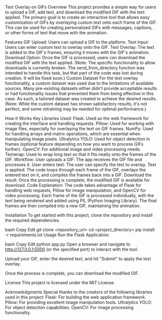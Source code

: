 Text Overlay on GIFs
Overview
This project provides a simple way for users to upload a GIF, add text, and download the modified GIF with the text applied. The primary goal is to create an interactive tool that allows easy customization of GIFs by overlaying custom text onto each frame of the GIF. This can be used for creating personalized GIFs with messages, captions, or other forms of text that move with the animation.

Features
GIF Upload: Users can upload a GIF to the platform.
Text Input: Users can enter custom text to overlay onto the GIF.
Text Overlay: The text is added to the GIF's frames, ensuring it moves with the GIF's animation.
Download Option: Once the GIF is processed, users can download the modified GIF with the text applied. (Note: The specific functionality to allow downloads is currently broken. The send_from_directory function was intended to handle this task, but that part of the code was lost during creation. It will be fixed soon.)
Custom Dataset
For the text overlay functionality, a custom dataset was used due to the limitations of available sources. Many pre-existing datasets either didn’t provide acceptable results or had functionality issues that prevented them from being effective in this case. As such, a tailored dataset was created to achieve the desired results. (Note: While the custom dataset has shown satisfactory results, it's not perfect, and some retraining may be needed for optimal performance.)

How It Works
Key Libraries Used:
Flask: Used as the web framework for creating the interface and handling requests.
Pillow: Used for working with image files, especially for overlaying the text on GIF frames.
NumPy: Used for handling arrays and matrix operations, which are essential when manipulating image pixels.
Ultralytics YOLO: Used for object detection in frames (optional feature depending on how you want to process GIFs further).
OpenCV: For additional image and video processing needs.
Textwrap: Used to wrap long text so that it fits neatly onto the frames of the GIF.
Workflow:
User uploads a GIF: The app receives the GIF file and processes it.
User enters text: The user can specify the text to overlay.
Text is applied: The code loops through each frame of the GIF, overlays the entered text on it, and compiles the frames back into a GIF.
Download the result: Once the processing is complete, the modified GIF is available for download.
Code Explanation:
The code takes advantage of Flask for handling web requests, Pillow for image manipulation, and OpenCV for video processing. Each frame of the GIF is processed individually, with the text being rendered and added using PIL (Python Imaging Library). The final frames are then compiled into a new GIF, maintaining the animation.

Installation
To get started with this project, clone the repository and install the required dependencies.

bash
Copy
Edit
git clone <repository_url>
cd <project_directory>
pip install -r requirements.txt
Usage
Run the Flask Application:

bash
Copy
Edit
python app.py
Open a browser and navigate to http://127.0.0.1:5000 (or the specified port) to interact with the tool.

Upload your GIF, enter the desired text, and hit "Submit" to apply the text overlay.

Once the process is complete, you can download the modified GIF.

License
This project is licensed under the MIT License.

Acknowledgments
Special thanks to the creators of the following libraries used in this project:
Flask: For building the web application framework.
Pillow: For providing excellent image manipulation tools.
Ultralytics YOLO: For object detection capabilities.
OpenCV: For image processing functionality.